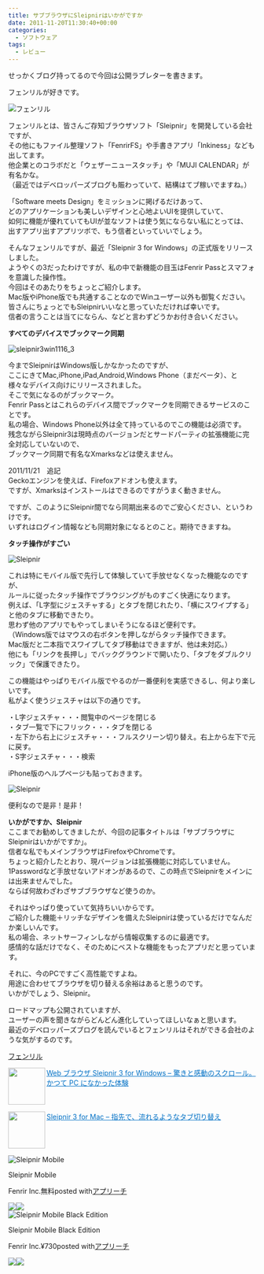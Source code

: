```yaml
---
title: サブブラウザにSleipnirはいかがですか
date: 2011-11-20T11:30:40+00:00
categories:
  - ソフトウェア
tags:
  - レビュー
---
```

せっかくブログ持ってるので今回は公開ラブレターを書きます。

フェンリルが好きです。

![フェンリル](./symbol.png)

フェンリルとは、皆さんご存知ブラウザソフト「Sleipnir」を開発している会社ですが、  
その他にもファイル整理ソフト「FenrirFS」や手書きアプリ「Inkiness」なども出してます。  
他企業とのコラボだと「ウェザーニュースタッチ」や「MUJI CALENDAR」が有名かな。  
（最近ではデベロッパーズブログも賑わっていて、結構はてブ稼いでますね。）

「Software meets Design」をミッションに掲げるだけあって、  
どのアプリケーションも美しいデザインと心地よいUIを提供していて、  
如何に機能が優れていてもUIが並なソフトは使う気にならない私にとっては、  
出すアプリ出すアプリツボで、もう信者といっていいでしょう。

そんなフェンリルですが、最近「Sleipnir 3 for Windows」の正式版をリリースしました。  
ようやくの3だったわけですが、私の中で新機能の目玉はFenrir Passとスマフォを意識した操作性。  
今回はそのあたりをちょっとご紹介します。  
Mac版やiPhone版でも共通することなのでWinユーザー以外も御覧ください。  
皆さんにちょっとでもSleipnirいいなと思っていただければ幸いです。  
信者の言うことは当てにならん、などと言わずどうかお付き合いください。

<!--more-->

**すべてのデバイスでブックマーク同期**

![sleipnir3win1116_3](./sleipnir3win1116_3.png)

今までSleipnirはWindows版しかなかったのですが、  
ここにきてMac,iPhone,iPad,Android,Windows Phone（まだベータ）、と  
様々なデバイス向けにリリースされました。  
そこで気になるのがブックマーク。  
Fenrir Passとはこれらのデバイス間でブックマークを同期できるサービスのことです。  
私の場合、Windows Phone以外は全て持っているのでこの機能は必須です。  
残念ながらSleipnir3は現時点のバージョンだとサードパーティの拡張機能に完全対応していないので、  
ブックマーク同期で有名なXmarksなどは使えません。

2011/11/21　追記  
Geckoエンジンを使えば、Firefoxアドオンも使えます。  
ですが、Xmarksはインストールはできるのですがうまく動きません。

ですが、このようにSleipnir間でなら同期出来るのでご安心ください、というわけです。  
いずれはログイン情報なども同期対象になるとのこと。期待できますね。

**タッチ操作がすごい**

![Sleipnir](./sleipnir-ios148_icons.png)

これは特にモバイル版で先行して体験していて手放せなくなった機能なのですが、  
ルールに従ったタッチ操作でブラウジングがものすごく快適になります。  
例えば、「L字型にジェスチャする」とタブを閉じれたり、「横にスワイプする」と他のタブに移動できたり。  
思わず他のアプリでもやってしまいそうになるほど便利です。  
（Windows版ではマウスの右ボタンを押しながらタッチ操作できます。  
Mac版だと二本指でスワイプしてタブ移動はできますが、他は未対応。）  
他にも「リンクを長押し」でバックグラウンドで開いたり、「タブをダブルクリック」で保護できたり。

この機能はやっぱりモバイル版でやるのが一番便利を実感できるし、何より楽しいです。  
私がよく使うジェスチャは以下の通りです。

・L字ジェスチャ・・・閲覧中のページを閉じる  
・タブ一覧で下にフリック・・・タブを閉じる  
・左下から右上にジェスチャ・・・フルスクリーン切り替え。右上から左下で元に戻す。  
・S字ジェスチャ・・・検索

iPhone版のヘルプページも貼っておきます。

![Sleipnir](./a1d351c0a1c4ebca7335ff40a8e97f3b.png)

便利なので是非！是非！

**いかがですか、Sleipnir**  
ここまでお勧めしてきましたが、今回の記事タイトルは「サブブラウザにSleipnirはいかがですか」。  
信者な私でもメインブラウザはFirefoxやChromeです。  
ちょっと紹介したとおり、現バージョンは拡張機能に対応していません。  
1Passwordなど手放せないアドオンがあるので、この時点でSleipnirをメインには出来ませんでした。  
ならば何故わざわざサブブラウザなど使うのか。

それはやっぱり使っていて気持ちいいからです。  
ご紹介した機能＋リッチなデザインを備えたSleipnirは使っているだけでなんだか楽しいんです。  
私の場合、ネットサーフィンしながら情報収集するのに最適です。  
感情的な話だけでなく、そのためにベストな機能をもったアプリだと思っています。

それに、今のPCですごく高性能ですよね。  
用途に合わせてブラウザを切り替える余裕はあると思うのです。  
いかがでしょう、Sleipnir。

ロードマップも公開されていますが、  
ユーザーの声を聞きながらどんどん進化していってほしいなぁと思います。  
最近のデベロッパーズブログを読んでいるとフェンリルはそれができる会社のような気がするのです。

<a href="http://www.fenrir.co.jp/" title="フェンリル" target="_blank">フェンリル</a>

<a href="http://www.fenrir.co.jp/sleipnir3/" target="_blank"><img loading="lazy" class="alignleft" align="left" border="0" src="http://capture.heartrails.com/75x75/shadow?http://www.fenrir.co.jp/sleipnir3/" alt="" width="75" height="75" /></a><a style="color:#0070C5;" href="http://www.fenrir.co.jp/sleipnir3/" target="_blank">Web ブラウザ Sleipnir 3 for Windows &#8211; 驚きと感動のスクロール。かつて PC になかった体験</a><a href="http://b.hatena.ne.jp/entry/http://www.fenrir.co.jp/sleipnir3/" target="_blank"><img src="http://b.hatena.ne.jp/entry/image/http://www.fenrir.co.jp/sleipnir3/" alt="" /></a><br style="clear:both;" />

<a href="http://www.fenrir.co.jp/mac/sleipnir/" target="_blank"><img loading="lazy" class="alignleft" align="left" border="0" src="http://capture.heartrails.com/75x75/shadow?http://www.fenrir.co.jp/mac/sleipnir/" alt="" width="75" height="75" /></a><a style="color:#0070C5;" href="http://www.fenrir.co.jp/mac/sleipnir/" target="_blank">Sleipnir 3 for Mac &#8211; 指先で、流れるようなタブ切り替え</a><a href="http://b.hatena.ne.jp/entry/http://www.fenrir.co.jp/mac/sleipnir/" target="_blank"><img src="http://b.hatena.ne.jp/entry/image/http://www.fenrir.co.jp/mac/sleipnir/" alt="" /></a><br style="clear:both;" />


<div class="appreach"><img src="https://is2-ssl.mzstatic.com/image/thumb/Purple114/v4/be/2f/bf/be2fbf4a-e74c-0bff-e743-09741d59190a/source/512x512bb.jpg" alt="Sleipnir Mobile" class="appreach__icon"><div class="appreach__detail"><p class="appreach__name">Sleipnir Mobile</p><p class="appreach__info"><span class="appreach__developper">Fenrir Inc.</span><span class="appreach__price">無料</span><span class="appreach__posted">posted with<a href="https://mama-hack.com/app-reach/" title="アプリーチ" target="_blank" rel="nofollow">アプリーチ</a></span></p></div><div class="appreach__links"><a href="https://apps.apple.com/jp/app/sleipnir-mobile/id404732112?uo=4" rel="nofollow" class="appreach__aslink"><img src="https://nabettu.github.io/appreach/img/itune_ja.svg"></a><a href="https://play.google.com/store/apps/details?id=jp.co.fenrir.android.sleipnir" rel="nofollow" class="appreach__gplink"><img src="https://nabettu.github.io/appreach/img/gplay_ja.png"></a></div></div>


<div class="appreach"><img src="https://is3-ssl.mzstatic.com/image/thumb/Purple114/v4/86/f2/a0/86f2a008-e523-245b-2d11-4dc2a78de150/source/512x512bb.jpg" alt="Sleipnir Mobile Black Edition" class="appreach__icon"><div class="appreach__detail"><p class="appreach__name">Sleipnir Mobile Black Edition</p><p class="appreach__info"><span class="appreach__developper">Fenrir Inc.</span><span class="appreach__price">¥730</span><span class="appreach__posted">posted with<a href="https://mama-hack.com/app-reach/" title="アプリーチ" target="_blank" rel="nofollow">アプリーチ</a></span></p></div><div class="appreach__links"><a href="https://apps.apple.com/jp/app/sleipnir-mobile-black-edition/id461181338?uo=4" rel="nofollow" class="appreach__aslink"><img src="https://nabettu.github.io/appreach/img/itune_ja.svg"></a><a href="https://play.google.com/store/apps/details?id=jp.co.fenrir.android.sleipnir_black" rel="nofollow" class="appreach__gplink"><img src="https://nabettu.github.io/appreach/img/gplay_ja.png"></a></div></div>
